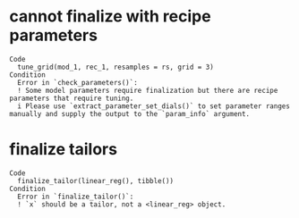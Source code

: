 # cannot finalize with recipe parameters

    Code
      tune_grid(mod_1, rec_1, resamples = rs, grid = 3)
    Condition
      Error in `check_parameters()`:
      ! Some model parameters require finalization but there are recipe parameters that require tuning.
      i Please use `extract_parameter_set_dials()` to set parameter ranges manually and supply the output to the `param_info` argument.

# finalize tailors

    Code
      finalize_tailor(linear_reg(), tibble())
    Condition
      Error in `finalize_tailor()`:
      ! `x` should be a tailor, not a <linear_reg> object.

